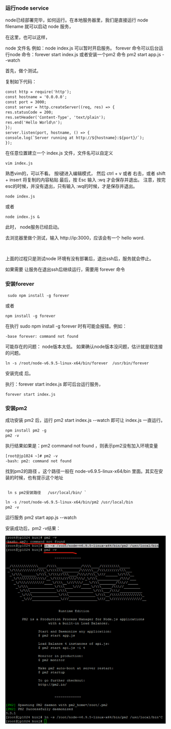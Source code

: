 ### 运行node service

node已经部署完毕，如何运行。在本地服务器里，我们是直接运行 node filename 就可以启动 node 服务，

在这里，也可以这样，

node 文件名  例如：node index.js 可以暂时开启服务。
forever 命令可以后台运行node 命令：forever start index.js
或者安装一个pm2 命令  pm2 start app.js  --watch

首先，做个测试。

复制如下代码：

```script
const http = require('http');
const hostname = '0.0.0.0';
const port = 3000;
const server = http.createServer((req, res) => {
res.statusCode = 200;
res.setHeader('Content-Type', 'text/plain');
res.end('Hello World\n');
});
server.listen(port, hostname, () => {
console.log(`Server running at http://${hostname}:${port}/`);
});
```

在任意位置建立一个 index.js 文件，文件名可以自定义

```script
vim index.js
```

熟悉vim的，可以不看。
按i键进入编辑模式，
然后 ctrl + v 或者 右击，或者 shift + insert 将复制的内容粘贴
最后，按 Esc 输入 :wq 才会保存并退出。 注意，按完esc的时候，并没有退出，只有输入 :wq的时候，才是保存并退出。

```script
node index.js
```

或者

```script
node index.js &
```

此时， node服务已经启动。

去浏览器里做个测试，输入 http://ip:3000，应该会有一个 hello word.

<br />

上面的过程只是测试node 环境有没有部署后，退出ssh后，服务就会停止。

如果需要 让服务在退出ssh后继续运行，需要用 forever 命令


### 安装forever

```script
 sudo npm install -g forever
```
 或者

```script
npm install -g forever
```

在执行 sudo npm install -g forever 时有可能会报错。例如：

```script
-base forever: command not found
```

可能存在的问题： node版本太低。
如果确认node版本没问题，估计就是软连接的问题。

```script
ln -s /root/node-v6.9.5-linux-x64/bin/forever  /usr/bin/forever
```

安装完成 后。

执行：forever start index.js  即可后台运行服务，

```script
forever start index.js
```

### 安装pm2

 成功安装 pm2 后，运行 pm2 start index.js  --watch 即可让 index.js 一直运行。

```script
npm install pm2 -g
pm2 -v

```

 执行结果如果是：pm2 command not found ，则表示pm2没有加入环境变量

 ```script
 [root@jp1024 ~]# pm2 -v
 -bash: pm2: command not found
 ```

 找到pm2的路径 。这个路径一般在 node-v6.9.5-linux-x64/bin 里面。其实在安装的时候，也有提示这个地址

 ```script

 ```

 ```script
  ln s pm2安装路径   /usr/local/bin/ `
 ```

 ```script
ln -s /root/node-v6.9.5-linux-x64/bin/pm2 /usr/local/bin
pm2 -v
 ```

运行服务
pm2 start app.js  --watch

安装成功后，pm2 -v结果：

![pm2](./img/pm2.png)




